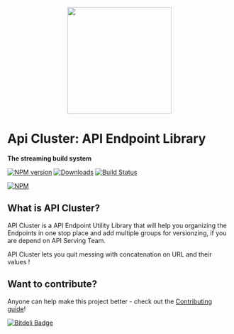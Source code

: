 <p align="center">
    <img height="240" width="235" src="https://github.com/ramsunvtech/apicluster/raw/master/api-cluster.png">
</p>

# Api Cluster: API Endpoint Library
**The streaming build system**

[![NPM version][npm-image]][npm-url] [![Downloads][downloads-image]][npm-url] [![Build Status][travis-image]][travis-url]
<!--[![Coverage Status](https://coveralls.io/repos/ramsunvtech/apicluster/badge.svg?branch=master&service=github)](https://coveralls.io/github/ramsunvtech/apicluster?branch=master) [![Gitter](https://badges.gitter.im/Join%20Chat.svg)](https://gitter.im/ramsunvtech/apicluster?utm_source=badge&utm_medium=badge&utm_campaign=pr-badge)-->

[![NPM](https://nodei.co/npm/apicluster.png?downloads=true&downloadRank=true)](https://nodei.co/npm/apicluster/)

[downloads-image]: http://img.shields.io/npm/dm/apicluster.svg
[npm-url]: https://npmjs.org/package/apicluster
[npm-image]: http://img.shields.io/npm/v/apicluster.svg

[travis-url]: https://travis-ci.org/ramsunvtech/apicluster
[travis-image]: http://img.shields.io/travis/ramsunvtech/apicluster.svg

## What is API Cluster?

API Cluster is a API Endpoint Utility Library that will help you organizing the Endpoints in one stop place and add multiple groups for versionzing, if you are depend on API Serving Team.

API Cluster lets you quit messing with concatenation on URL and their values !

## Want to contribute?

Anyone can help make this project better - check out the [Contributing guide](/CONTRIBUTING.md)!

[![Bitdeli Badge](https://d2weczhvl823v0.cloudfront.net/ramsunvtech/apicluster/trend.png)](https://bitdeli.com/free "Bitdeli Badge")

